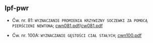 lpf-pwr
-------

* Ćw. nr. 81: `WYZNACZANIE PROMIENIA KRZYWIZNY SOCZEWKI ZA POMOCĄ PIERŚCIENI NEWTONA`; [cwn081.pdf](http://www.if.pwr.wroc.pl/lpf/instrukcje/cwn081.pdf)/[cw081.pdf](http://www.if.pwr.wroc.pl/lpf/opisy/cw081.pdf)

* Ćw. nr. 100A: `WYZNACZANIE GĘSTOŚCI CIAŁ STAŁYCH`; [cwn100.pdf](http://www.if.pwr.wroc.pl/lpf/instrukcje/cwn100.pdf)

